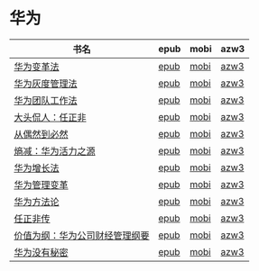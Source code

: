 # 华为

| 书名 | epub | mobi | azw3 |
| --- | --- | --- | --- |
| [华为变革法](http://ct.dalanmei.com/f/31084289-771246680-5bf733) | [epub](http://ct.dalanmei.com/f/31084289-771246680-5bf733) | [mobi](http://ct.dalanmei.com/f/31084289-771231281-bc0362) | [azw3](http://ct.dalanmei.com/f/31084289-771236327-e8a4a8) |
| [华为灰度管理法](http://ct.dalanmei.com/f/31084289-771246783-de7907) | [epub](http://ct.dalanmei.com/f/31084289-771246783-de7907) | [mobi](http://ct.dalanmei.com/f/31084289-771231510-b1bff8) | [azw3](http://ct.dalanmei.com/f/31084289-771236475-ed42c7) |
| [华为团队工作法](http://ct.dalanmei.com/f/31084289-771247053-74df88) | [epub](http://ct.dalanmei.com/f/31084289-771247053-74df88) | [mobi](http://ct.dalanmei.com/f/31084289-771231930-c93ba7) | [azw3](http://ct.dalanmei.com/f/31084289-771236746-86d84e) |
| [大头侃人：任正非](http://ct.dalanmei.com/f/31084289-570357863-19c3f7) | [epub](http://ct.dalanmei.com/f/31084289-570357863-19c3f7) | [mobi](http://ct.dalanmei.com/f/31084289-570152914-983d6d) | [azw3](http://ct.dalanmei.com/f/31084289-571406149-09abf8) |
| [从偶然到必然](http://ct.dalanmei.com/f/31084289-572016908-194d29) | [epub](http://ct.dalanmei.com/f/31084289-572016908-194d29) | [mobi](http://ct.dalanmei.com/f/31084289-571732273-636ba3) | [azw3](http://ct.dalanmei.com/f/31084289-572083434-36801b) |
| [熵减：华为活力之源](http://ct.dalanmei.com/f/31084289-572067387-b2b6fd) | [epub](http://ct.dalanmei.com/f/31084289-572067387-b2b6fd) | [mobi](http://ct.dalanmei.com/f/31084289-571731148-b1da0e) | [azw3](http://ct.dalanmei.com/f/31084289-572086055-76d40a) |
| [华为增长法](http://ct.dalanmei.com/f/31084289-572112718-16c938) | [epub](http://ct.dalanmei.com/f/31084289-572112718-16c938) | [mobi](http://ct.dalanmei.com/f/31084289-571723071-ea6b7c) | [azw3](http://ct.dalanmei.com/f/31084289-572116970-5c8769) |
| [华为管理变革](http://ct.dalanmei.com/f/31084289-571912565-ef3e93) | [epub](http://ct.dalanmei.com/f/31084289-571912565-ef3e93) | [mobi](http://ct.dalanmei.com/f/31084289-571556104-a53097) | [azw3](http://ct.dalanmei.com/f/31084289-572203327-2881d9) |
| [华为方法论](http://ct.dalanmei.com/f/31084289-571732307-4acc60) | [epub](http://ct.dalanmei.com/f/31084289-571732307-4acc60) | [mobi](http://ct.dalanmei.com/f/31084289-571621713-b38fcb) | [azw3](http://ct.dalanmei.com/f/31084289-571911308-4e62fa) |
| [任正非传](http://ct.dalanmei.com/f/31084289-571778248-b790d6) | [epub](http://ct.dalanmei.com/f/31084289-571778248-b790d6) | [mobi](http://ct.dalanmei.com/f/31084289-571517576-8a7f58) | [azw3](http://ct.dalanmei.com/f/31084289-571923434-6baccd) |
| [价值为纲：华为公司财经管理纲要](http://ct.dalanmei.com/f/31084289-571736290-31e312) | [epub](http://ct.dalanmei.com/f/31084289-571736290-31e312) | [mobi](http://ct.dalanmei.com/f/31084289-571582899-bf8a90) | [azw3](http://ct.dalanmei.com/f/31084289-571856371-00a2b5) |
| [华为没有秘密](http://ct.dalanmei.com/f/31084289-571775247-caa517) | [epub](http://ct.dalanmei.com/f/31084289-571775247-caa517) | [mobi](http://ct.dalanmei.com/f/31084289-571500859-6b594f) | [azw3](http://ct.dalanmei.com/f/31084289-571875204-9f92e4) |

